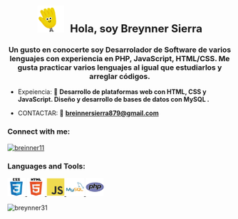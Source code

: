 <p align="center">
  <img src="https://github.com/breynner31/breynner31/blob/main/assets/mano_saludando.gif?raw=true" height="60" />
  <span style="font-size: 24px; margin-left: 10px;"><strong>Hola, soy Breynner Sierra</strong></span>
</p>


<h3 align="center">Un gusto en conocerte soy Desarrolador de Software de varios lenguajes con experiencia en PHP, JavaScript, HTML/CSS. Me gusta practicar varios lenguajes al igual que estudiarlos y arreglar códigos.</h3>

- Expeiencia: 🙂 **Desarrollo de plataformas web con HTML, CSS y JavaScript. Diseño y desarrollo de bases de datos con MySQL .**

- CONTACTAR: 📩 **breinnersierra879@gmail.com**

<h3 align="left">Connect with me:</h3>
<p align="left">
<a href="https://discord.gg/breinner11" target="blank"><img align="center" src="https://raw.githubusercontent.com/rahuldkjain/github-profile-readme-generator/master/src/images/icons/Social/discord.svg" alt="breinner11" height="30" width="40" /></a>
</p>

<h3 align="left">Languages and Tools:</h3>
<p align="left"> <a href="https://www.w3schools.com/css/" target="_blank" rel="noreferrer"> <img src="https://raw.githubusercontent.com/devicons/devicon/master/icons/css3/css3-original-wordmark.svg" alt="css3" width="40" height="40"/> </a> <a href="https://www.w3.org/html/" target="_blank" rel="noreferrer"> <img src="https://raw.githubusercontent.com/devicons/devicon/master/icons/html5/html5-original-wordmark.svg" alt="html5" width="40" height="40"/> </a> <a href="https://developer.mozilla.org/en-US/docs/Web/JavaScript" target="_blank" rel="noreferrer"> <img src="https://raw.githubusercontent.com/devicons/devicon/master/icons/javascript/javascript-original.svg" alt="javascript" width="40" height="40"/> </a> <a href="https://www.mysql.com/" target="_blank" rel="noreferrer"> <img src="https://raw.githubusercontent.com/devicons/devicon/master/icons/mysql/mysql-original-wordmark.svg" alt="mysql" width="40" height="40"/> </a> <a href="https://www.php.net" target="_blank" rel="noreferrer"> <img src="https://raw.githubusercontent.com/devicons/devicon/master/icons/php/php-original.svg" alt="php" width="40" height="40"/> </a> </p>

<p><img align="center" src="https://github-readme-stats.vercel.app/api/top-langs?username=breynner31&show_icons=true&locale=en&layout=compact" alt="breynner31" /></p>
